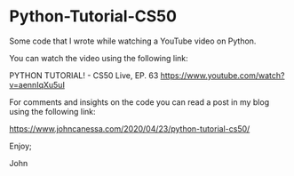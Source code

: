 # Python-Tutorial-CS50
Some code that I wrote while watching a YouTube video on Python.

You can watch the video using the following link:

PYTHON TUTORIAL! - CS50 Live, EP. 63
https://www.youtube.com/watch?v=aennIqXu5uI

For comments and insights on the code you can read a post in my blog using the following link:

https://www.johncanessa.com/2020/04/23/python-tutorial-cs50/

Enjoy;

John
